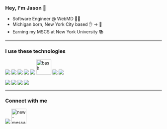 ### Hey, I'm Jason 👋 

- Software Engineer @ WebMD 👨‍💻
- Michigan born, New York City based ✋ → 🗽
- Earning my MSCS at New York University 📚

<hr />

### I use these technologies

<img src="https://img.icons8.com/color/48/000000/javascript--v1.png"/>  <img src="https://img.icons8.com/color/48/vue-js.png"/>  <img src="https://img.icons8.com/color/48/000000/nodejs.png"/>  <img src="https://img.icons8.com/color/48/000000/python--v1.png"/>  <img src="https://img.icons8.com/color/48/000000/java-coffee-cup-logo--v1.png"/>   <img width="48" height="48" src="https://img.icons8.com/color/48/bash.png" alt="bash"/>  <img src="https://img.icons8.com/color/48/000000/mongodb.png"/>  <img src="https://img.icons8.com/color/48/000000/mysql-logo.png"/>   

<img src="https://img.icons8.com/color/48/000000/ubuntu--v1.png"/>  <img src="https://img.icons8.com/color/48/000000/mac-os-logo.png"/>  <img src="https://img.icons8.com/color/48/000000/windows-11.png"/>  <img src="https://img.icons8.com/color/48/000000/amazon-web-services.png"/>

<hr />

### Connect with me  

[<img src="https://img.icons8.com/color/48/000000/linkedin.png"/>](https://www.linkedin.com/in/jason-jarosze/)  [<img width="48" height="48" src="https://img.icons8.com/color/48/new-message.png" alt="new-message"/>](mailto:jason.j@rosze.dev)

